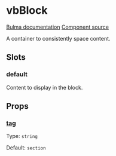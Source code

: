 # vbBlock

[Bulma documentation](https://bulma.io/documentation/elements/block/)
[Component source](https://github.com/csc530/vuebulma/blob/main/src/components/containers/BulmaBlock.vue)

A container to consistently space content.

## Slots

### default

Content to display in the block.

## Props

### [tag](../../types/common_types.md#tag)

Type: `string`

Default: `section`